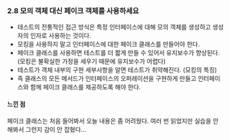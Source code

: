 ### 2.8 모의 객체 대신 페이크 객체를 사용하세요 
* 테스트의 전통적인 접근 방식은 특정 인터페이스에 대해 모의 객체를 생성하고 생성자의 인자로 사용하는 것이다.
* 모킹을 사용하지 말고 인터페이스에 대한 페이크 클래스를 만들어야 한다. 
* 페이크 클래스를 사용하면 테스트를 더 짧게 만들 수 있어서 유지보수가 향상된다. (모킹은 불확실한 가정을 세우기 때문에 유지보수가 어렵다)
* 테스트가 객체 내부의 구현 세부사항을 알면 테스트가 취약해진다. (모킹의 특징)
* 즉 클래스의 모든 메서드가 인터페이스의 오퍼레이션을 구현하게 만들고 인터페이스와 함께 페이크 클래스를 제공하도록 해야 한다. 

#### 느낀 점 <br /> 
페이크 클래스는 처음 들어봐서 오늘 내용은 좀 어려웠다. 여러 번 읽었지만 실습을 안 해봐서 그런지 감이 안 잡혔다...
